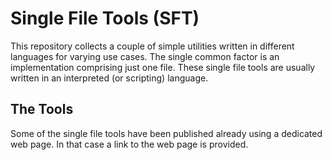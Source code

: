 # Single File Tools (SFT)

This repository collects a couple of simple utilities written in different
languages for varying use cases. The single common factor is an implementation
comprising just one file. These single file tools are usually written in an
interpreted (or scripting) language.

## The Tools

Some of the single file tools have been published already using a dedicated
web page. In that case a link to the web page is provided.
